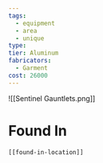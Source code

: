 ```yaml
---
tags:
  - equipment
  - area
  - unique
type:
tier: Aluminum
fabricators:
  - Garment
cost: 26000
---
```

![[Sentinel Gauntlets.png]]
# Found In
```meta-bind-embed
[[found-in-location]]
```